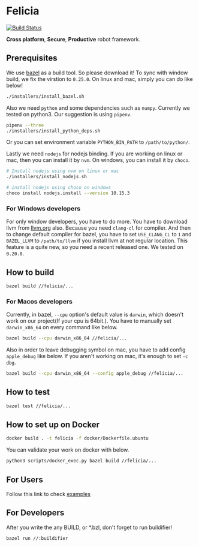 # Felicia

[![Build Status](https://travis-ci.com/chokobole/felicia.svg?token=uWEvhLXsK9nuPxhDRPic&branch=master)](https://travis-ci.com/chokobole/felicia)

**Cross platform**, **Secure**, **Productive** robot framework.

## Prerequisites

We use [bazel](https://www.bazel.build/) as a build tool. So please download it! To sync with window build, we fix the virstion to `0.25.0`.
On linux and mac, simply you can do like below!

```bash
./installers/install_bazel.sh
```

Also we need `python` and some dependencies such as `numpy`. Currently we tested on python3. Our suggestion is using `pipenv`.

```bash
pipenv --three
./installers/install_python_deps.sh
```

Or you can set environment variable `PYTHON_BIN_PATH` to `/path/to/python/`.

Lastly we need `nodejs` for nodejs binding. If you are working on linux or mac, then you can install it by `nvm`. On windows, you can install it by `choco`.

```bash
# Install nodejs using nvm on linux or mac
./installers/install_nodejs.sh

# install nodejs using choco on windows
choco install nodejs.install --version 10.15.3
```

### For Windows developers

For only window developers, you have to do more. You have to download llvm from [llvm.org](http://llvm.org/builds/) also. Because you need `clang-cl` for compiler. And then to change default compiler for bazel, you have to set `USE_CLANG_CL` to `1` and `BAZEL_LLVM` to `/path/to/llvm` if you install llvm at not regular location. This feature is a quite new, so you need a recent released one. We tested on `0.20.0`.

## How to build

```bash
bazel build //felicia/...
```

### For Macos developers

Currently, in bazel, `--cpu` option's default value is `darwin`, which doesn't work on our project(If your cpu is 64bit.). You have to manually set `darwin_x86_64` on every command like below.

```bash
bazel build --cpu darwin_x86_64 //felicia/...
```

Also in order to leave debugging symbol on mac, you have to add config `apple_debug` like below. If you aren't working on mac, it's enough to set `-c dbg`.

```bash
bazel build --cpu darwin_x86_64 --config apple_debug //felicia/...
```

## How to test

```bash
bazel test //felicia/...
```

## How to set up on Docker

```bash
docker build . -t felicia -f docker/Dockerfile.ubuntu
```

You can validate your work on docker with below.

```bash
python3 scripts/docker_exec.py bazel build //felicia/...
```

## For Users

Follow this link to check [examples](felicia/examples)

## For Developers

After you write the any BUILD, or *.bzl, don't forget to run buildifier!

```bash
bazel run //:buildifier
```
